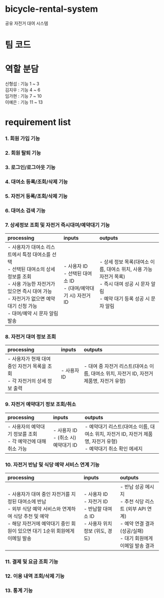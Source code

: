 # bicycle-rental-system

공유 자전거 대여 시스템

# 팀 코드

# 역할 분담

신형섭 : 기능 1 ~ 3<br>
김지우 : 기능 4 ~ 6<br>
임가현 : 기능 7 ~ 10<br>
이예은 : 기능 11 ~ 13

# requirement list

### 1. 회원 가입 기능

### 2. 회원 탈퇴 기능

### 3. 로그인/로그아웃 기능

### 4. 대여소 등록/조회/삭제 기능

### 5. 자전거 등록/조회/삭제 기능

### 6. 대여소 검색 기능

### 7. 상세정보 조회 및 자전거 즉시대여/예약대기 기능

| processing                                                                                                                                                                                                         | inputs                                                                | outputs                                                                                                                                    |
| :----------------------------------------------------------------------------------------------------------------------------------------------------------------------------------------------------------------- | :-------------------------------------------------------------------- | :----------------------------------------------------------------------------------------------------------------------------------------- |
| - 사용자가 대여소 리스트에서 특정 대여소를 선택 <br>- 선택된 대여소의 상세 정보를 조회 <br>- 사용 가능한 자전거가 있으면 즉시 대여 가능 <br>- 자전거가 없으면 예약대기 신청 가능 <br>- 대여/예약 시 문자 알림 발송 | - 사용자 ID <br>- 선택된 대여소 ID <br>- (대여/예약대기 시) 자전거 ID | - 상세 정보 목록(대여소 이름, 대여소 위치, 사용 가능 자전거 목록) <br>- 즉시 대여 성공 시 문자 알림 <br>- 예약 대기 등록 성공 시 문자 알림 |

### 8. 자전거 대여 정보 조회

| processing                                                                    | inputs      | outputs                                                                                  |
| :---------------------------------------------------------------------------- | :---------- | :--------------------------------------------------------------------------------------- |
| - 사용자가 현재 대여 중인 자전거 목록을 조회 <br>- 각 자전거의 상세 정보 출력 | - 사용자 ID | - 대여 중 자전거 리스트(대여소 이름, 대여소 위치, 자전거 ID, 자전거 제품명, 자전거 유형) |

### 9. 자전거 예약대기 정보 조회/취소

| processing                                                       | inputs                                  | outputs                                                                                                            |
| :--------------------------------------------------------------- | :-------------------------------------- | :----------------------------------------------------------------------------------------------------------------- |
| - 사용자의 예약대기 정보를 조회 <br>- 각 예약건에 대해 취소 가능 | - 사용자 ID <br>- (취소 시) 예약대기 ID | - 예약대기 리스트(대여소 이름, 대여소 위치, 자전거 ID, 자전거 제품명, 자전거 유형) <br>- 예약대기 취소 확인 메세지 |

### 10. 자전거 반납 및 식당 예약 서비스 연계 기능

| processing                                                                                                                                                                                | inputs                                                                              | outputs                                                                                                                      |
| :---------------------------------------------------------------------------------------------------------------------------------------------------------------------------------------- | :---------------------------------------------------------------------------------- | :--------------------------------------------------------------------------------------------------------------------------- |
| - 사용자가 대여 중인 자전거를 지정된 대여소에 반납<br>- 외부 식당 예약 서비스와 연계하여 식당 추천 및 예약<br>- 해당 자전거에 예약대기 중인 회원이 있으면 대기 1순위 회원에게 이메일 발송 | - 사용자 ID<br>- 자전거 ID<br>- 반납할 대여소 ID<br>- 사용자 위치 정보 (위도, 경도) | - 반납 성공 메시지<br>- 추천 식당 리스트 (외부 API 연계)<br>- 예약 연결 결과 (성공/실패)<br>- 대기 회원에게 이메일 발송 결과 |

### 11. 결제 및 요금 조회 기능

### 12. 이용 내역 조회/삭제 기능

### 13. 통계 기능
